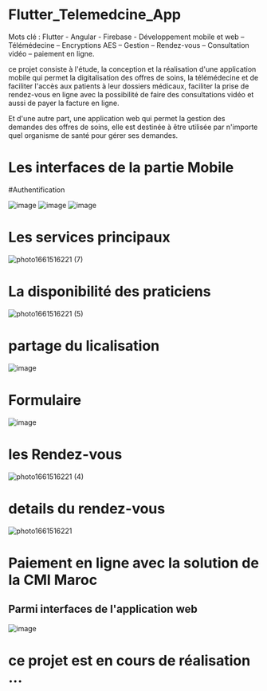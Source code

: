 # Flutter_Telemedcine_App


Mots clé :  Flutter - Angular - Firebase - Développement mobile et web – Télémédecine – Encryptions AES – Gestion – Rendez-vous – Consultation vidéo – paiement en ligne.


 ce projet consiste à l'étude, la conception et la réalisation d'une application mobile qui permet la digitalisation des offres de soins, la télémédecine et de faciliter l'accès aux patients à leur dossiers médicaux, faciliter la prise de rendez-vous en ligne avec la possibilité de faire des consultations vidéo et aussi de payer la facture en ligne. 
 
 
 Et d'une autre part, une application web qui permet la gestion des demandes des offres de soins, elle est destinée à être utilisée par n'importe quel organisme de santé pour gérer ses demandes.


# Les interfaces de la partie Mobile


#Authentification

![image](https://user-images.githubusercontent.com/64175026/186900702-9c20cf05-56e3-4722-9d55-4bc57149e40c.png)
![image](https://user-images.githubusercontent.com/64175026/186900719-0fdb6dbc-a836-4076-8faa-8854fb50284a.png)
![image](https://user-images.githubusercontent.com/64175026/186900730-3fe3a734-3909-4a44-9219-dbf6379141d0.png)


# Les services principaux


![photo1661516221 (7)](https://user-images.githubusercontent.com/64175026/186902187-9ca83d3b-dce2-464d-aef7-8560d8a42119.jpeg)


# La disponibilité des praticiens


![photo1661516221 (5)](https://user-images.githubusercontent.com/64175026/186902247-d31dac66-e3fd-4a3a-a3e0-85f59743c339.jpeg)


# partage du licalisation

![image](https://user-images.githubusercontent.com/64175026/186900797-39bb3e58-3c23-4302-a51d-6bb6f184740e.png)


# Formulaire


![image](https://user-images.githubusercontent.com/64175026/186901016-999e9e46-cff7-42da-b84b-76bb79d387d0.png)


# les Rendez-vous

![photo1661516221 (4)](https://user-images.githubusercontent.com/64175026/186902323-1ed8e489-e9ae-40b6-b099-d45784c47334.jpeg)


# details du rendez-vous

![photo1661516221](https://user-images.githubusercontent.com/64175026/186902421-d204579e-1183-4c63-b6ce-d351353b74e9.jpeg)


# Paiement en ligne avec la solution de la CMI Maroc



## Parmi interfaces de l'application web


![image](https://user-images.githubusercontent.com/64175026/186903504-34c18a6d-6e77-47fe-b572-19095234c131.png)



# ce projet est en cours de réalisation ...


